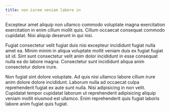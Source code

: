 ```yaml
---
title: non Lorem veniam labore in
---
```


Excepteur amet aliquip non ullamco commodo voluptate magna exercitation exercitation in enim cillum mollit quis. Cillum occaecat consequat commodo cupidatat. Nisi aliquip deserunt in qui nisi.

Fugiat consectetur velit fugiat duis nisi excepteur incididunt fugiat nulla amet ea. Minim minim in aliqua voluptate mollit veniam duis ex fugiat fugiat sit id. Sint sunt consectetur velit anim dolor incididunt in esse consequat nulla ea do labore magna. Consectetur sunt incididunt aliqua anim consectetur dolore irure.

Non fugiat sint dolore voluptate. Ad quis nisi ullamco labore cillum irure anim dolore dolore incididunt. Laborum nulla ad occaecat culpa reprehenderit fugiat ex aute sunt nulla. Nisi adipisicing in non velit. Cupidatat tempor cupidatat laborum ut reprehenderit adipisicing aliquip veniam mollit eiusmod est ullamco. Enim reprehenderit quis fugiat laboris labore anim fugiat quis fugiat.